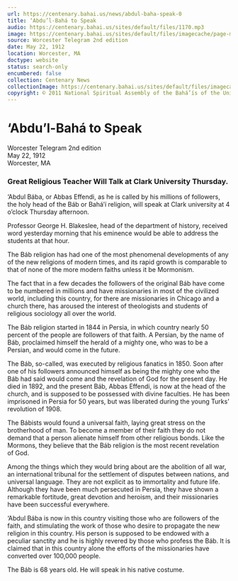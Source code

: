 ```yaml
---
url: https://centenary.bahai.us/news/abdul-baha-speak-0
title: ‘Abdu’l-Bahá to Speak
audio: https://centenary.bahai.us/sites/default/files/1170.mp3
image: https://centenary.bahai.us/sites/default/files/imagecache/page-main-image/images/press_clippings/telegram_before.png
source: Worcester Telegram 2nd edition
date: May 22, 1912
location: Worcester, MA
doctype: website
status: search-only
encumbered: false
collection: Centenary News
collectionImage: https://centenary.bahai.us/sites/default/files/imagecache/theme-image/main_image/abdulbaha-overview-small_0.jpg
copyright: © 2011 National Spiritual Assembly of the Bahá’ís of the United States
---
```



# ‘Abdu’l-Bahá to Speak

Worcester Telegram 2nd edition  
May 22, 1912  
Worcester, MA  



### Great Religious Teacher Will Talk at Clark University Thursday.

‘Abdul Bába, or Abbas Effendi, as he is called by his millions of followers, the holy head of the Báb or Bahá’í religion, will speak at Clark university at 4 o’clock Thursday afternoon.

Professor George H. Blakeslee, head of the department of history, received word yesterday morning that his eminence would be able to address the students at that hour.

The Báb religion has had one of the most phenomenal developments of any of the new religions of modern times, and its rapid growth is comparable to that of none of the more modern faiths unless it be Mormonism.

The fact that in a few decades the followers of the original Báb have come to be numbered in millions and have missionaries in most of the civilized world, including this country, for there are missionaries in Chicago and a church there, has aroused the interest of theologists and students of religious sociology all over the world.

The Báb religion started in 1844 in Persia, in which country nearly 50 percent of the people are followers of that faith. A Persian, by the name of Báb, proclaimed himself the herald of a mighty one, who was to be a Persian, and would come in the future.

The Báb, so-called, was executed by religious fanatics in 1850. Soon after one of his followers announced himself as being the mighty one who the Báb had said would come and the revelation of God for the present day. He died in 1892, and the present Báb, Abbas Effendi, is now at the head of the church, and is supposed to be possessed with divine faculties. He has been imprisoned in Persia for 50 years, but was liberated during the young Turks’ revolution of 1908.

The Bábists would found a universal faith, laying great stress on the brotherhood of man. To become a member of their faith they do not demand that a person alienate himself from other religious bonds. Like the Mormons, they believe that the Báb religion is the most recent revelation of God.

Among the things which they would bring about are the abolition of all war, an international tribunal for the settlement of disputes between nations, and universal language. They are not explicit as to immortality and future life. Although they have been much persecuted in Persia, they have shown a remarkable fortitude, great devotion and heroism, and their missionaries have been successful everywhere.

‘Abdul Bába is now in this country visiting those who are followers of the faith, and stimulating the work of those who desire to propagate the new religion in this country. His person is supposed to be endowed with a peculiar sanctity and he is highly revered by those who profess the Báb. It is claimed that in this country alone the efforts of the missionaries have converted over 100,000 people.

The Báb is 68 years old. He will speak in his native costume.